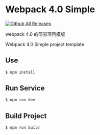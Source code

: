 # Webpack 4.0 Simple
[![Github All Releases](https://img.shields.io/badge/npm-0.0.1-brightgreen.svg)](https://github.com/gkf442573575/wepack4.0-simple)

webpack 4.0 的简易项目模版

Webpack 4.0 Simple project template

## Use
```bash
$ npm install
```

## Run Service
```bash
$ npm run dev
```

## Build Project

```bash
$ npm run build
```